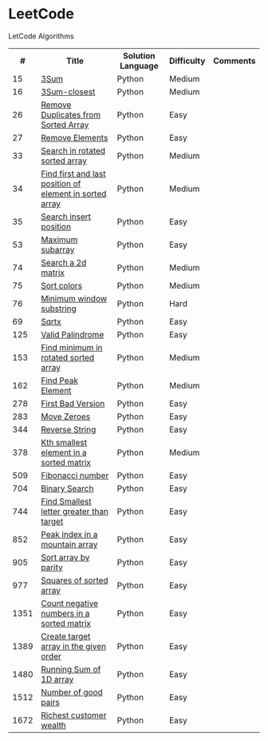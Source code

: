 # LeetCode
LetCode Algorithms

<table>
  <tr>
    <th>#</th>
    <th>Title</th>
    <th>Solution Language</th>
    <th>Difficulty</th>
    <th>Comments</th>
  </tr>
  <tr>
    <td>15</td>
    <td><a href="https://leetcode.com/problems/3sum/">3Sum</a></td>
    <td>Python</td>
    <td>Medium</td>
    <td></td>
  </tr>
  <tr>
    <td>16</td>
    <td><a href="https://leetcode.com/problems/3sum-closest/">3Sum-closest</a></td>
    <td>Python</td>
    <td>Medium</td>
    <td></td>
  </tr>
  
  <tr>
    <td>26</td>
    <td><a href="https://leetcode.com/problems/remove-duplicates-from-sorted-array/">Remove Duplicates from Sorted Array</a></td>
    <td>Python</td>
    <td>Easy</td>
    <td></td>
  </tr>
  <tr>
    <td>27</td>
    <td><a href="https://leetcode.com/problems/remove-element/">Remove Elements</a></td>
    <td>Python</td>
    <td>Easy</td>
    <td></td>
  </tr>
  <tr>
    <td>33</td>
    <td><a href="https://leetcode.com/problems/search-in-rotated-sorted-array/">Search in rotated sorted array</a></td>
    <td>Python</td>
    <td>Medium</td>
    <td></td>
  </tr>
  <tr>
    <td>34</td>
    <td><a href="https://leetcode.com/problems/find-first-and-last-position-of-element-in-sorted-array/">Find first and last position of element in sorted array</a></td>
    <td>Python</td>
    <td>Medium</td>
    <td></td>
  </tr>  
  <tr>
    <td>35</td>
    <td><a href="https://leetcode.com/problems/search-insert-position/">Search insert position</a></td>
    <td>Python</td>
    <td>Easy</td>
    <td></td>
  </tr>
  <tr>
    <td>53</td>
    <td><a href="https://leetcode.com/problems/maximum-subarray/">Maximum subarray</a></td>
    <td>Python</td>
    <td>Easy</td>
    <td></td>
  </tr> 
  <tr>
    <td>74</td>
    <td><a href="https://leetcode.com/problems/search-a-2d-matrix/">Search a 2d matrix</a></td>
    <td>Python</td>
    <td>Medium</td>
    <td></td>
  </tr> 
  <tr>
    <td>75</td>
    <td><a href="https://leetcode.com/problems/sort-colors/">Sort colors</a></td>
    <td>Python</td>
    <td>Medium</td>
    <td></td>
  </tr> 
  <tr>
    <td>76</td>
    <td><a href="https://leetcode.com/problems/minimum-window-substring/">Minimum window substring</a></td>
    <td>Python</td>
    <td>Hard</td>
    <td></td>
  </tr>
  <tr>
    <td>69</td>
    <td><a href="https://leetcode.com/problems/sqrtx/">Sqrtx</a></td>
    <td>Python</td>
    <td>Easy</td>
    <td></td>
  </tr>  
  <tr>
    <td>125</td>
    <td><a href="https://leetcode.com/problems/valid-palindrome/">Valid Palindrome</a></td>
    <td>Python</td>
    <td>Easy</td>
    <td></td>
  </tr>
  <tr>
    <td>153</td>
    <td><a href="https://leetcode.com/problems/find-minimum-in-rotated-sorted-array/">Find minimum in rotated sorted array</a></td>
    <td>Python</td>
    <td>Medium</td>
    <td></td>
  </tr>
  <tr>
    <td>162</td>
    <td><a href="https://leetcode.com/problems/find-peak-element/">Find Peak Element</a></td>
    <td>Python</td>
    <td>Medium</td>
    <td></td>
  </tr>
  <tr>
    <td>278</td>
    <td><a href="https://leetcode.com/problems/first-bad-version/">First Bad Version</a></td>
    <td>Python</td>
    <td>Easy</td>
    <td></td>
  </tr> 
  <tr>
    <td>283</td>
    <td><a href="https://leetcode.com/problems/move-zeroes/">Move Zeroes</a></td>
    <td>Python</td>
    <td>Easy</td>
    <td></td>
  </tr>
  <tr>
    <td>344</td>
    <td><a href="https://leetcode.com/problems/reverse-string/">Reverse String</a></td>
    <td>Python</td>
    <td>Easy</td>
    <td></td>
  </tr>
  <tr>
    <td>378</td>
    <td><a href="https://leetcode.com/problems/kth-smallest-element-in-a-sorted-matrix/">Kth smallest element in a sorted matrix</a></td>
    <td>Python</td>
    <td>Medium</td>
    <td></td>
  </tr>  
  
  <tr>
    <td>509</td>
    <td><a href="https://leetcode.com/problems/fibonacci-number/">Fibonacci number</a></td>
    <td>Python</td>
    <td>Easy</td>
    <td></td>
  </tr>
  <tr>
    <td>704</td>
    <td><a href="https://leetcode.com/problems/binary-search/">Binary Search</a></td>
    <td>Python</td>
    <td>Easy</td>
    <td></td>
  </tr>
  <tr>
    <td>744</td>
    <td><a href="https://leetcode.com/problems/find-smallest-letter-greater-than-target/">Find Smallest letter greater than target</a></td>
    <td>Python</td>
    <td>Easy</td>
    <td></td>
  </tr> 
  <tr>
    <td>852</td>
    <td><a href="https://leetcode.com/problems/peak-index-in-a-mountain-array/">Peak index in a mountain array</a></td>
    <td>Python</td>
    <td>Easy</td>
    <td></td>
  </tr>   
  <tr>
    <td>905</td>
    <td><a href="https://leetcode.com/problems/sort-array-by-parity/">Sort array by parity</a></td>
    <td>Python</td>
    <td>Easy</td>
    <td></td>
  </tr>
  <tr>
    <td>977</td>
    <td><a href="https://leetcode.com/problems/squares-of-a-sorted-array/">Squares of sorted array</a></td>
    <td>Python</td>
    <td>Easy</td>
    <td></td>
  </tr>
  <tr>
    <td>1351</td>
    <td><a href="https://leetcode.com/problems/count-negative-numbers-in-a-sorted-matrix/">Count negative numbers in a sorted matrix</a></td>
    <td>Python</td>
    <td>Easy</td>
    <td></td>
  </tr> 
  
  <tr>
    <td>1389</td>
    <td><a href="https://leetcode.com/problems/create-target-array-in-the-given-order/">Create target array in the given order</a></td>
    <td>Python</td>
    <td>Easy</td>
    <td></td>
  </tr>
  <tr>
    <td>1480</td>
    <td><a href="https://leetcode.com/problems/running-sum-of-1d-array/">Running Sum of 1D array</a></td>
    <td>Python</td>
    <td>Easy</td>
    <td></td>
  </tr>
  <tr>
    <td>1512</td>
    <td><a href="https://leetcode.com/problems/number-of-good-pairs/">Number of good pairs</a></td>
    <td>Python</td>
    <td>Easy</td>
    <td></td>
  </tr>
  <tr>
    <td>1672</td>
    <td><a href="https://leetcode.com/problems/richest-customer-wealth/">Richest customer wealth</a></td>
    <td>Python</td>
    <td>Easy</td>
    <td></td>
  </tr>
</table>

